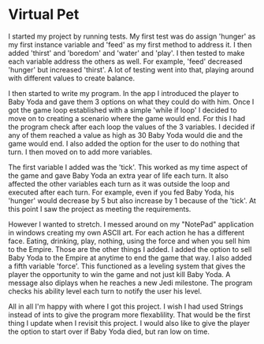 # Virtual Pet

I started my project by running tests. My first test was do assign 'hunger' as my first instance variable and 'feed' as my first method to address it. I then added 'thirst' and 'boredom' and 'water' and 'play'. I then tested to make each variable address the others as well. For example, 'feed' decreased 'hunger' but increased 'thirst'. A lot of testing went into that, playing around with different values to create balance.

I then started to write my program. In the app I introduced the player to Baby Yoda and gave them 3 options on what they could do with him. Once I got the game loop established with a simple 'while if loop' I decided to move on to creating a scenario where the game would end. For this I had the program check after each loop the values of the 3 variables. I decided if any of them reached a value as high as 30 Baby Yoda would die and the game would end. I also added the option for the user to do nothing that turn. I then moved on to add more variables.

The first variable I added was the 'tick'. This worked as my time aspect of the game and gave Baby Yoda an extra year of life each turn. It also affected the other variables each turn as it was outside the loop and executed after each turn. For example, even if you fed Baby Yoda, his 'hunger' would decrease by 5 but also increase by 1 because of the 'tick'. At this point I saw the project as meeting the requirements.

However I wanted to stretch. I messed around on my "NotePad" application in windows creating my own ASCII art. For each action he has a different face. Eating, drinking, play, nothing, using the force and when you sell him to the Empire. Those are the other things I added. I added the option to sell Baby Yoda to the Empire at anytime to end the game that way. I also added a fifth variable 'force'. This functioned as a leveling system that gives the player the opportunity to win the game and not just kill Baby Yoda. A message also diplays when he reaches a new Jedi milestone. The program checks his ability level each turn to notify the user his level. 

All in all I'm happy with where I got this project. I wish I had used Strings instead of ints to give the program more flexablility. That would be the first thing I update when I revisit this project. I would also like to give the player the option to start over if Baby Yoda died, but ran low on time.
